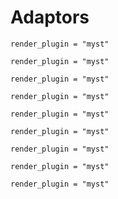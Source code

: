 # Adaptors

```{autodoc2-object} bocoel.models.adaptors.interfaces.adaptors.Adaptor
render_plugin = "myst"
```

```{autodoc2-object} bocoel.models.adaptors.interfaces.bundles.AdaptorBundle
render_plugin = "myst"
```


```{autodoc2-object} bocoel.models.adaptors.glue.setfit.GlueAdaptor
render_plugin = "myst"
```

```{autodoc2-object} bocoel.models.adaptors.bigbench.interfaces.BigBenchAdaptor
render_plugin = "myst"
```

```{autodoc2-object} bocoel.models.adaptors.bigbench.matching.BigBenchQuestionAnswer
render_plugin = "myst"
```

```{autodoc2-object} bocoel.models.adaptors.bigbench.matching.BigBenchMatchType
render_plugin = "myst"
```

```{autodoc2-object} bocoel.models.adaptors.bigbench.multi.BigBenchMultipleChoice
render_plugin = "myst"
```

```{autodoc2-object} bocoel.models.adaptors.bigbench.multi.BigBenchChoiceType
render_plugin = "myst"
```

```{autodoc2-object} bocoel.models.adaptors.glue.sst.Sst2QuestionAnswer
render_plugin = "myst"
```
